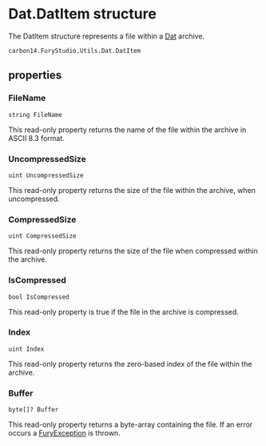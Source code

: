 # Dat.DatItem structure

The DatItem structure represents a file within a [Dat](dat.md) archive.

`carbon14.FuryStudio.Utils.Dat.DatItem`

## properties

### FileName

`string FileName`

This read-only property returns the name of the file within the archive in ASCII 8.3 format.

### UncompressedSize

`uint UncompressedSize`

This read-only property returns the size of the file within the archive, when uncompressed.

### CompressedSize

`uint CompressedSize`

This read-only property returns the size of the file when compressed within the archive.

### IsCompressed

`bool IsCompressed`

This read-only property is true if the file in the archive is compressed.

### Index

`uint Index`

This read-only property returns the zero-based index of the file within the archive.

### Buffer

`byte[]? Buffer`

This read-only property returns a byte-array containing the file. If an error occurs a [FuryException](exception.md) is thrown.

